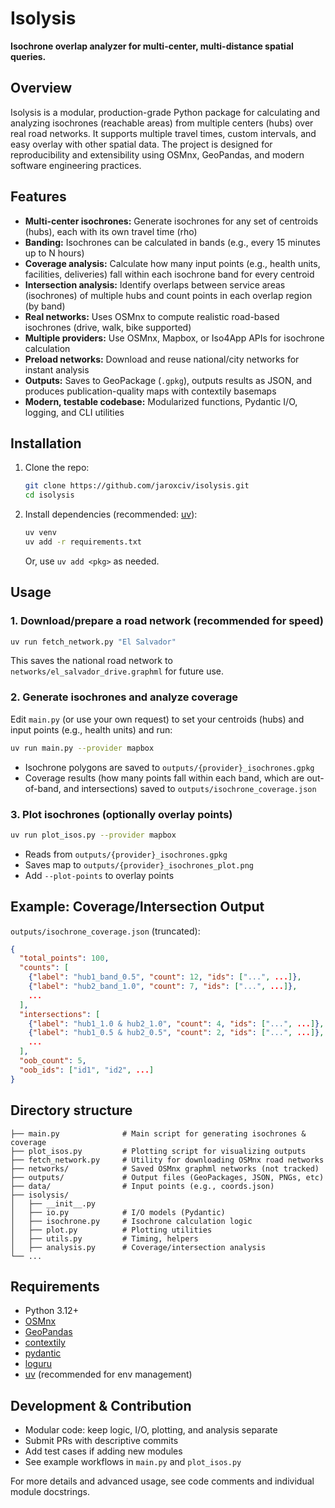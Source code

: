 # Isolysis

**Isochrone overlap analyzer for multi-center, multi-distance spatial queries.**

## Overview

Isolysis is a modular, production-grade Python package for calculating and analyzing isochrones (reachable areas) from multiple centers (hubs) over real road networks. It supports multiple travel times, custom intervals, and easy overlay with other spatial data. The project is designed for reproducibility and extensibility using OSMnx, GeoPandas, and modern software engineering practices.

## Features

* **Multi-center isochrones:** Generate isochrones for any set of centroids (hubs), each with its own travel time (rho)
* **Banding:** Isochrones can be calculated in bands (e.g., every 15 minutes up to N hours)
* **Coverage analysis:** Calculate how many input points (e.g., health units, facilities, deliveries) fall within each isochrone band for every centroid
* **Intersection analysis:** Identify overlaps between service areas (isochrones) of multiple hubs and count points in each overlap region (by band)
* **Real networks:** Uses OSMnx to compute realistic road-based isochrones (drive, walk, bike supported)
* **Multiple providers:** Use OSMnx, Mapbox, or Iso4App APIs for isochrone calculation
* **Preload networks:** Download and reuse national/city networks for instant analysis
* **Outputs:** Saves to GeoPackage (`.gpkg`), outputs results as JSON, and produces publication-quality maps with contextily basemaps
* **Modern, testable codebase:** Modularized functions, Pydantic I/O, logging, and CLI utilities

## Installation

1. Clone the repo:

   ```sh
   git clone https://github.com/jaroxciv/isolysis.git
   cd isolysis
   ```
2. Install dependencies (recommended: [uv](https://github.com/astral-sh/uv)):

   ```sh
   uv venv
   uv add -r requirements.txt
   ```

   Or, use `uv add <pkg>` as needed.

## Usage

### 1. Download/prepare a road network (recommended for speed)

```sh
uv run fetch_network.py "El Salvador"
```

This saves the national road network to `networks/el_salvador_drive.graphml` for future use.

### 2. Generate isochrones and analyze coverage

Edit `main.py` (or use your own request) to set your centroids (hubs) and input points (e.g., health units) and run:

```sh
uv run main.py --provider mapbox
```

* Isochrone polygons are saved to `outputs/{provider}_isochrones.gpkg`
* Coverage results (how many points fall within each band, which are out-of-band, and intersections) saved to `outputs/isochrone_coverage.json`

### 3. Plot isochrones (optionally overlay points)

```sh
uv run plot_isos.py --provider mapbox
```

* Reads from `outputs/{provider}_isochrones.gpkg`
* Saves map to `outputs/{provider}_isochrones_plot.png`
* Add `--plot-points` to overlay points

## Example: Coverage/Intersection Output

`outputs/isochrone_coverage.json` (truncated):

```json
{
  "total_points": 100,
  "counts": [
    {"label": "hub1_band_0.5", "count": 12, "ids": ["...", ...]},
    {"label": "hub2_band_1.0", "count": 7, "ids": ["...", ...]},
    ...
  ],
  "intersections": [
    {"label": "hub1_1.0 & hub2_1.0", "count": 4, "ids": ["...", ...]},
    {"label": "hub1_0.5 & hub2_0.5", "count": 2, "ids": ["...", ...]},
    ...
  ],
  "oob_count": 5,
  "oob_ids": ["id1", "id2", ...]
}
```

## Directory structure

```
├── main.py              # Main script for generating isochrones & coverage
├── plot_isos.py         # Plotting script for visualizing outputs
├── fetch_network.py     # Utility for downloading OSMnx road networks
├── networks/            # Saved OSMnx graphml networks (not tracked)
├── outputs/             # Output files (GeoPackages, JSON, PNGs, etc)
├── data/                # Input points (e.g., coords.json)
├── isolysis/
│   ├── __init__.py
│   ├── io.py            # I/O models (Pydantic)
│   ├── isochrone.py     # Isochrone calculation logic
│   ├── plot.py          # Plotting utilities
│   ├── utils.py         # Timing, helpers
│   ├── analysis.py      # Coverage/intersection analysis
└── ...
```

## Requirements

* Python 3.12+
* [OSMnx](https://github.com/gboeing/osmnx)
* [GeoPandas](https://geopandas.org/)
* [contextily](https://contextily.readthedocs.io/)
* [pydantic](https://docs.pydantic.dev/)
* [loguru](https://github.com/Delgan/loguru)
* [uv](https://github.com/astral-sh/uv) (recommended for env management)

## Development & Contribution

* Modular code: keep logic, I/O, plotting, and analysis separate
* Submit PRs with descriptive commits
* Add test cases if adding new modules
* See example workflows in `main.py` and `plot_isos.py`

For more details and advanced usage, see code comments and individual module docstrings.
